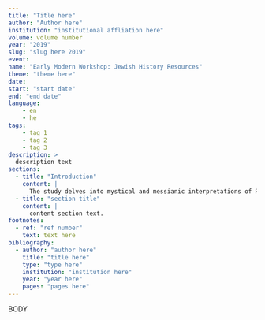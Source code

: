 ```yaml
---
title: "Title here"
author: "Author here"
institution: "institutional affliation here"
volume: volume number
year: "2019"
slug: "slug here 2019"
event:
name: "Early Modern Workshop: Jewish History Resources"
theme: "theme here"
date:
start: "start date"
end: "end date"
language:
    - en
    - he
tags:
    - tag 1
    - tag 2
    - tag 3
description: >
  description text
sections:
  - title: "Introduction"
    content: |
      The study delves into mystical and messianic interpretations of Rome and the Galilee in Jewish texts, exploring Abraham ben Eliezer Halevi's and Shlomo Molcho's perspectives.
  - title: "section title"
    content: |
      content section text.
footnotes:
  - ref: "ref number"
    text: text here
bibliography:
  - author: "author here"
    title: "title here"
    type: "type here"
    institution: "institution here"
    year: "year here"
    pages: "pages here"
---
```


BODY